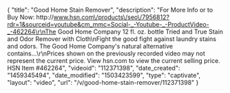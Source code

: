 {
    "title": "Good Home Stain Remover",
    "description": "For More Info or to Buy Now: http:\/\/www.hsn.com\/products\/seo\/7956812?rdr=1&sourceid=youtube&cm_mmc=Social-_-Youtube-_-ProductVideo-_-462264\r\nThe Good Home Company 12 fl. oz. bottle Tried and True Stain and Odor Remover with Cloth\nFight the good fight against laundry stains and odors. The Good Home Company's natural alternative contains...\r\nPrices shown on the previously recorded video may not represent the current price.  View hsn.com to view the current selling price. HSN Item #462264",
    "videoid": "112371398",
    "date_created": "1459345494",
    "date_modified": "1503423599",
    "type": "captivate",
    "layout": "video",
    "url": "\/v\/good-home-stain-remover\/112371398"
}